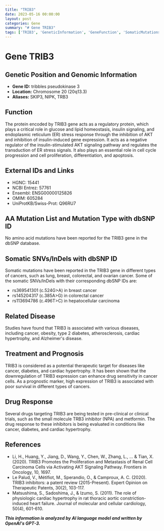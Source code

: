 ```yaml
---
title: "TRIB3"
date: 2023-05-16 00:00:00
layout: post
categories: Gene
summary: "# Gene TRIB3"
tags: ['TRIB3', 'GeneticInformation', 'GeneFunction', 'SomaticMutations', 'DiseaseAssociation', 'TherapeuticTarget', 'PrognosticMarker', 'DrugResponse']
---
```


# Gene TRIB3

## Genetic Position and Genomic Information

- **Gene ID:**  tribbles pseudokinase 3
- **Location:** Chromosome 20 (20q13.3)
- **Aliases:** SKIP3, NIPK, TRB3

## Function

The protein encoded by TRIB3 gene acts as a regulatory protein, which plays a critical role in glucose and lipid homeostasis, insulin signaling, and endoplasmic reticulum (ER) stress response through the inhibition of AKT and inhibition of insulin-induced gene expression. It acts as a negative regulator of the insulin-stimulated AKT signaling pathway and regulates the transduction of ER stress signals. It also plays an essential role in cell cycle progression and cell proliferation, differentiation, and apoptosis.

## External IDs and Links

- HGNC: 15441
- NCBI Entrez: 57761
- Ensembl: ENSG00000125826
- OMIM: 605284
- UniProtKB/Swiss-Prot: Q96RU7

## AA Mutation List and Mutation Type with dbSNP ID

No amino acid mutations have been reported for the TRIB3 gene in the dbSNP database.

## Somatic SNVs/InDels with dbSNP ID

Somatic mutations have been reported in the TRIB3 gene in different types of cancers, such as lung, breast, colorectal, and ovarian cancer. Some of the somatic SNVs/InDels with their corresponding dbSNP IDs are:

- rs369541301 (c.524G>A) in breast cancer
- rs145204317 (c.385A>G) in colorectal cancer 
- rs113694786 (c.496T>C) in hepatocellular carcinoma

## Related Disease

Studies have found that TRIB3 is associated with various diseases, including cancer, obesity, type 2 diabetes, atherosclerosis, cardiac hypertrophy, and Alzheimer's disease.

## Treatment and Prognosis

TRIB3 is considered as a potential therapeutic target for diseases like cancer, diabetes, and cardiac hypertrophy. It has been shown that the downregulation of TRIB3 expression can enhance drug sensitivity in cancer cells. As a prognostic marker, high expression of TRIB3 is associated with poor survival in different types of cancers.

## Drug Response

Several drugs targeting TRIB3 are being tested in pre-clinical or clinical trials, such as the small molecule TRB3 inhibitor (NPA) and metformin. The drug response to these inhibitors is being evaluated in conditions like cancer, diabetes, and cardiac hypertrophy.

## References

- Li, H., Huang, Y., Jiang, D., Wang, Y., Chen, W., Zhang, L., ... & Tian, X. (2020). TRIB3 Promotes the Proliferation and Metastasis of Renal Cell Carcinoma Cells via Activating AKT Signaling Pathway. Frontiers in Oncology, 10, 1697.
- Le Palud, V., Métifiot, M., Sperandio, O., & Camproux, A. C. (2020). TRIB3 inhibitors: a patent review (2015-Present). Expert Opinion on Therapeutic Patents, 30(2), 103-117.
- Matsushima, S., Sadoshima, J., & Izumo, S. (2011). The role of physiologic cardiac hypertrophy in rat thoracic aortic constriction-induced heart failure. Journal of molecular and cellular cardiology, 50(4), 601-610.

**_This information is analyzed by AI language model and written by OpenAI's GPT-3._**